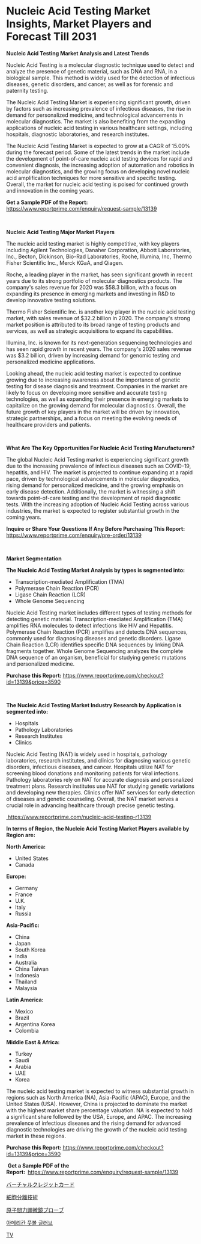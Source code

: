 <p><h1>Nucleic Acid Testing Market Insights, Market Players and Forecast Till 2031</h1></p><p><strong>Nucleic Acid Testing Market Analysis and Latest Trends</strong></p>
<p><p>Nucleic Acid Testing is a molecular diagnostic technique used to detect and analyze the presence of genetic material, such as DNA and RNA, in a biological sample. This method is widely used for the detection of infectious diseases, genetic disorders, and cancer, as well as for forensic and paternity testing.</p><p>The Nucleic Acid Testing Market is experiencing significant growth, driven by factors such as increasing prevalence of infectious diseases, the rise in demand for personalized medicine, and technological advancements in molecular diagnostics. The market is also benefiting from the expanding applications of nucleic acid testing in various healthcare settings, including hospitals, diagnostic laboratories, and research institutes.</p><p>The Nucleic Acid Testing Market is expected to grow at a CAGR of 15.00% during the forecast period. Some of the latest trends in the market include the development of point-of-care nucleic acid testing devices for rapid and convenient diagnosis, the increasing adoption of automation and robotics in molecular diagnostics, and the growing focus on developing novel nucleic acid amplification techniques for more sensitive and specific testing. Overall, the market for nucleic acid testing is poised for continued growth and innovation in the coming years.</p></p>
<p><strong>Get a Sample PDF of the Report:&nbsp;</strong> <a href="https://www.reportprime.com/enquiry/request-sample/13139">https://www.reportprime.com/enquiry/request-sample/13139</a></p>
<p>&nbsp;</p>
<p><strong>Nucleic Acid Testing Major Market Players</strong></p>
<p><p>The nucleic acid testing market is highly competitive, with key players including Agilent Technologies, Danaher Corporation, Abbott Laboratories, Inc., Becton, Dickinson, Bio-Rad Laboratories, Roche, Illumina, Inc, Thermo Fisher Scientific Inc., Merck KGaA, and Qiagen.</p><p>Roche, a leading player in the market, has seen significant growth in recent years due to its strong portfolio of molecular diagnostics products. The company's sales revenue for 2020 was $58.3 billion, with a focus on expanding its presence in emerging markets and investing in R&D to develop innovative testing solutions.</p><p>Thermo Fisher Scientific Inc. is another key player in the nucleic acid testing market, with sales revenue of $32.2 billion in 2020. The company's strong market position is attributed to its broad range of testing products and services, as well as strategic acquisitions to expand its capabilities.</p><p>Illumina, Inc. is known for its next-generation sequencing technologies and has seen rapid growth in recent years. The company's 2020 sales revenue was $3.2 billion, driven by increasing demand for genomic testing and personalized medicine applications.</p><p>Looking ahead, the nucleic acid testing market is expected to continue growing due to increasing awareness about the importance of genetic testing for disease diagnosis and treatment. Companies in the market are likely to focus on developing more sensitive and accurate testing technologies, as well as expanding their presence in emerging markets to capitalize on the growing demand for molecular diagnostics. Overall, the future growth of key players in the market will be driven by innovation, strategic partnerships, and a focus on meeting the evolving needs of healthcare providers and patients.</p></p>
<p>&nbsp;</p>
<p><strong>What Are The Key Opportunities For Nucleic Acid Testing Manufacturers?</strong></p>
<p><p>The global Nucleic Acid Testing market is experiencing significant growth due to the increasing prevalence of infectious diseases such as COVID-19, hepatitis, and HIV. The market is projected to continue expanding at a rapid pace, driven by technological advancements in molecular diagnostics, rising demand for personalized medicine, and the growing emphasis on early disease detection. Additionally, the market is witnessing a shift towards point-of-care testing and the development of rapid diagnostic tests. With the increasing adoption of Nucleic Acid Testing across various industries, the market is expected to register substantial growth in the coming years.</p></p>
<p><strong>Inquire or Share Your Questions If Any Before Purchasing This Report:</strong> <a href="https://www.reportprime.com/enquiry/pre-order/13139">https://www.reportprime.com/enquiry/pre-order/13139</a></p>
<p>&nbsp;</p>
<p><strong>Market Segmentation</strong></p>
<p><strong>The Nucleic Acid Testing Market Analysis by types is segmented into:</strong></p>
<p><ul><li>Transcription-mediated Amplification (TMA)</li><li>Polymerase Chain Reaction (PCR)</li><li>Ligase Chain Reaction (LCR)</li><li>Whole Genome Sequencing</li></ul></p>
<p><p>Nucleic Acid Testing market includes different types of testing methods for detecting genetic material. Transcription-mediated Amplification (TMA) amplifies RNA molecules to detect infections like HIV and Hepatitis. Polymerase Chain Reaction (PCR) amplifies and detects DNA sequences, commonly used for diagnosing diseases and genetic disorders. Ligase Chain Reaction (LCR) identifies specific DNA sequences by linking DNA fragments together. Whole Genome Sequencing analyzes the complete DNA sequence of an organism, beneficial for studying genetic mutations and personalized medicine.</p></p>
<p><strong>Purchase this Report:&nbsp;</strong><a href="https://www.reportprime.com/checkout?id=13139&price=3590">https://www.reportprime.com/checkout?id=13139&price=3590</a></p>
<p>&nbsp;</p>
<p><strong>The Nucleic Acid Testing Market Industry Research by Application is segmented into:</strong></p>
<p><ul><li>Hospitals</li><li>Pathology Laboratories</li><li>Research Institutes</li><li>Clinics</li></ul></p>
<p><p>Nucleic Acid Testing (NAT) is widely used in hospitals, pathology laboratories, research institutes, and clinics for diagnosing various genetic disorders, infectious diseases, and cancer. Hospitals utilize NAT for screening blood donations and monitoring patients for viral infections. Pathology laboratories rely on NAT for accurate diagnosis and personalized treatment plans. Research institutes use NAT for studying genetic variations and developing new therapies. Clinics offer NAT services for early detection of diseases and genetic counseling. Overall, the NAT market serves a crucial role in advancing healthcare through precise genetic testing.</p></p>
<p><a href="https://www.reportprime.com/nucleic-acid-testing-r13139">&nbsp;https://www.reportprime.com/nucleic-acid-testing-r13139</a></p>
<p><strong>In terms of Region, the Nucleic Acid Testing Market Players available by Region are:</strong></p>
<p>
    <p> <strong> North America: </strong>
        <ul>
            <li>United States</li>
            <li>Canada</li>
        </ul>
        </p> 
    <p> <strong> Europe: </strong>
        <ul>
            <li>Germany</li>
            <li>France</li>
            <li>U.K.</li>
            <li>Italy</li>
            <li>Russia</li>
        </ul>
        </p> 
    <p> <strong> Asia-Pacific: </strong>
        <ul>
            <li>China</li>
            <li>Japan</li>
            <li>South Korea</li>
            <li>India</li>
            <li>Australia</li>
            <li>China Taiwan</li>
            <li>Indonesia</li>
            <li>Thailand</li>
            <li>Malaysia</li>
        </ul>
        </p> 
    <p> <strong> Latin America: </strong>
        <ul>
            <li>Mexico</li>
            <li>Brazil</li>
            <li>Argentina Korea</li>
            <li>Colombia</li>
        </ul>
        </p> 
    <p> <strong> Middle East & Africa: </strong>
        <ul>
            <li>Turkey</li>
            <li>Saudi</li>
            <li>Arabia</li>
            <li>UAE</li>
            <li>Korea</li>
        </ul>
    </p>
    </p>
<p><p>The nucleic acid testing market is expected to witness substantial growth in regions such as North America (NA), Asia-Pacific (APAC), Europe, and the United States (USA). However, China is projected to dominate the market with the highest market share percentage valuation. NA is expected to hold a significant share followed by the USA, Europe, and APAC. The increasing prevalence of infectious diseases and the rising demand for advanced diagnostic technologies are driving the growth of the nucleic acid testing market in these regions.</p></p>
<p><strong>Purchase this Report: </strong><a href="https://www.reportprime.com/checkout?id=13139&price=3590">https://www.reportprime.com/checkout?id=13139&price=3590</a></p>
<p>&nbsp;<strong>Get a Sample PDF of the Report:&nbsp;&nbsp;</strong><a href="https://www.reportprime.com/enquiry/request-sample/13139">https://www.reportprime.com/enquiry/request-sample/13139</a></p>
<p><strong></strong></p>
<p><p><a href="https://medium.com/@billyhopkins526/%E3%83%90%E3%83%BC%E3%83%81%E3%83%A3%E3%83%AB%E3%82%AF%E3%83%AC%E3%82%B8%E3%83%83%E3%83%88%E3%82%AB%E3%83%BC%E3%83%89%E5%B8%82%E5%A0%B4%E3%81%AF-%E5%B8%82%E5%A0%B4%E3%82%B7%E3%82%A7%E3%82%A2-%E5%B8%82%E5%A0%B4%E5%8B%95%E5%90%91-%E5%B8%82%E5%A0%B4%E6%88%90%E9%95%B7%E3%81%AB%E9%96%A2%E3%81%99%E3%82%8B%E6%83%85%E5%A0%B1%E3%82%92%E6%8F%90%E4%BE%9B%E3%81%97%E3%81%A6%E3%81%84%E3%81%BE%E3%81%99-6c4e47a7fb36">バーチャルクレジットカード</a></p><p><a href="https://medium.com/@isomgleason2023/%E7%B4%B0%E8%83%9E%E5%88%86%E9%9B%A2%E6%8A%80%E8%A1%93%E5%B8%82%E5%A0%B4%E3%81%AF-%E5%B8%82%E5%A0%B4%E3%82%B7%E3%82%A7%E3%82%A2-%E3%82%B5%E3%82%A4%E3%82%BA-2031%E5%B9%B4%E3%81%BE%E3%81%A7%E3%81%AE%E4%BA%88%E6%B8%AC%E3%81%AB%E7%84%A6%E7%82%B9%E3%82%92%E5%BD%93%E3%81%A6%E3%81%A6%E3%81%84%E3%81%BE%E3%81%99-d814cc8696a1">細胞分離技術</a></p><p><a href="https://medium.com/@joanacasper14/%E5%8E%9F%E5%AD%90%E9%96%93%E5%8A%9B%E9%A1%95%E5%BE%AE%E9%8F%A1%E3%83%97%E3%83%AD%E3%83%BC%E3%83%96%E5%B8%82%E5%A0%B4%E3%81%AE%E3%83%A1%E3%83%88%E3%83%AA%E3%82%AF%E3%82%B9%E3%82%92%E8%A7%A3%E8%AA%AD%E3%81%99%E3%82%8B-%E5%B8%82%E5%A0%B4%E3%82%B7%E3%82%A7%E3%82%A2-%E3%83%88%E3%83%AC%E3%83%B3%E3%83%89-%E6%88%90%E9%95%B7%E3%83%91%E3%82%BF%E3%83%BC%E3%83%B3-4a0b7097386a">原子間力顕微鏡プローブ</a></p><p><a href="https://medium.com/@cloydrenner/%EB%AF%B8%EA%B5%AD%EC%8B%9D-%ED%92%8B%EB%B3%BC-%EC%9E%A5%EA%B0%91-%EC%8B%9C%EC%9E%A5-%ED%86%B5%EC%B0%B0-%EC%8B%9C%EC%9E%A5-%EB%8F%99%ED%96%A5-%EC%84%B1%EC%9E%A5-2024%EB%85%84%EB%B6%80%ED%84%B0-2031%EB%85%84%EA%B9%8C%EC%A7%80-%EC%98%88%EC%B8%A1-77377c1d0de8">아메리칸 풋볼 글러브</a></p><p><a href="https://github.com/wallacBahrtyinger567686/Market-Research-Report-List-1/blob/main/714540427445.md">TV</a></p></p>